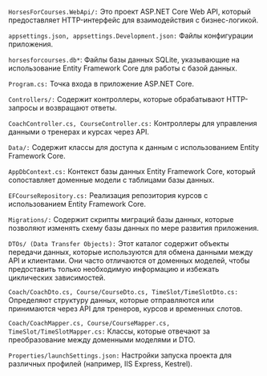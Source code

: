 `HorsesForCourses.WebApi/:` Это проект ASP.NET Core Web API, который предоставляет HTTP-интерфейс для взаимодействия с бизнес-логикой.

`appsettings.json, appsettings.Development.json:` Файлы конфигурации приложения.

`horsesforcourses.db*`: Файлы базы данных SQLite, указывающие на использование Entity Framework Core для работы с базой данных.

`Program.cs:` Точка входа в приложение ASP.NET Core.

`Controllers/:` Содержит контроллеры, которые обрабатывают HTTP-запросы и возвращают ответы.

`CoachController.cs, CourseController.cs:` Контроллеры для управления данными о тренерах и курсах через API.

`Data/:` Содержит классы для доступа к данным с использованием Entity Framework Core.

`AppDbContext.cs:` Контекст базы данных Entity Framework Core, который сопоставляет доменные модели с таблицами базы данных.

`EFCourseRepository.cs:` Реализация репозитория курсов с использованием Entity Framework Core.

`Migrations/:` Содержит скрипты миграций базы данных, которые позволяют изменять схему базы данных по мере развития приложения.

`DTOs/ (Data Transfer Objects):` Этот каталог содержит объекты передачи данных, которые используются для обмена данными между API и клиентами. Они часто отличаются от доменных моделей, чтобы предоставить только необходимую информацию и избежать циклических зависимостей.

`Coach/CoachDto.cs, Course/CourseDto.cs, TimeSlot/TimeSlotDto.cs:` Определяют структуру данных, которые отправляются или принимаются через API для тренеров, курсов и временных слотов.

`Coach/CoachMapper.cs, Course/CourseMapper.cs, TimeSlot/TimeSlotMapper.cs:` Классы, которые отвечают за преобразование между доменными моделями и DTO.

`Properties/launchSettings.json:` Настройки запуска проекта для различных профилей (например, IIS Express, Kestrel).
